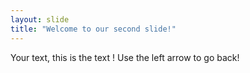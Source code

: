 ```yaml
---
layout: slide
title: "Welcome to our second slide!"
---
```

Your text, this is the text !
Use the left arrow to go back!
